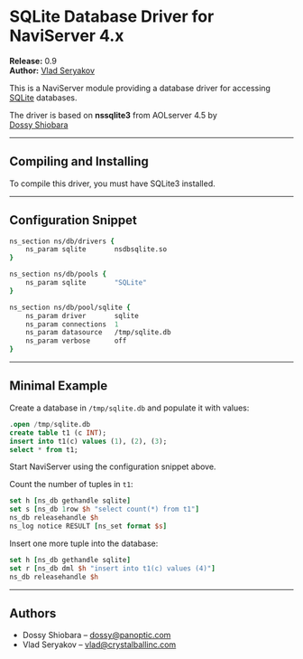 # SQLite Database Driver for NaviServer 4.x

**Release:** 0.9  
**Author:** [Vlad Seryakov](mailto:vlad@crystalballinc.com)

This is a NaviServer module providing a database driver for accessing [SQLite](http://www.sqlite.org) databases.

The driver is based on **nssqlite3** from AOLserver 4.5 by  
[Dossy Shiobara](mailto:dossy@panoptic.com)

---

## Compiling and Installing

To compile this driver, you must have SQLite3 installed.

---

## Configuration Snippet

```tcl
ns_section ns/db/drivers {
    ns_param sqlite       nsdbsqlite.so
}

ns_section ns/db/pools {
    ns_param sqlite       "SQLite"
}

ns_section ns/db/pool/sqlite {
    ns_param driver       sqlite
    ns_param connections  1
    ns_param datasource   /tmp/sqlite.db
    ns_param verbose      off
}
````

---

## Minimal Example

Create a database in `/tmp/sqlite.db` and populate it with values:

```sql
.open /tmp/sqlite.db
create table t1 (c INT);
insert into t1(c) values (1), (2), (3);
select * from t1;
```

Start NaviServer using the configuration snippet above.

Count the number of tuples in `t1`:

```tcl
set h [ns_db gethandle sqlite]
set s [ns_db 1row $h "select count(*) from t1"]
ns_db releasehandle $h
ns_log notice RESULT [ns_set format $s]
```

Insert one more tuple into the database:

```tcl
set h [ns_db gethandle sqlite]
set r [ns_db dml $h "insert into t1(c) values (4)"]
ns_db releasehandle $h
```

---

## Authors

* Dossy Shiobara – [dossy@panoptic.com](mailto:dossy@panoptic.com)
* Vlad Seryakov – [vlad@crystalballinc.com](mailto:vlad@crystalballinc.com)

```
